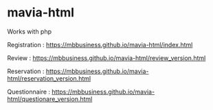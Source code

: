 # mavia-html
Works with php

Registration : https://mbbusiness.github.io/mavia-html/index.html

Review : https://mbbusiness.github.io/mavia-html/review_version.html

Reservation : https://mbbusiness.github.io/mavia-html/reservation_version.html

Questionnaire : https://mbbusiness.github.io/mavia-html/questionare_version.html
